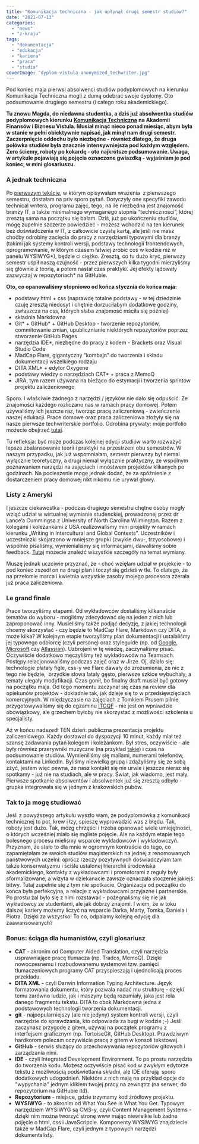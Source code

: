 ```yaml
---
title: "Komunikacja techniczna - jak upłynął drugi semestr studiów?"
date: "2021-07-13"
categories:
  - "news"
  - "z-kraju"
tags:
  - "dokumentacja"
  - "edukacja"
  - "kariera"
  - "praca"
  - "studia"
coverImage: "dyplom-vistula-anonymized_techwriter.jpg"
---
```


Pod koniec maja pierwsi absolwenci studiów podyplomowych na kierunku Komunikacja Techniczna mogli z dumą odebrać swoje dyplomy. Oto podsumowanie drugiego semestru (i całego roku akademickiego).

**Tu znowu Magda, do niedawna studentka, a dziś już absolwentka studiów podyplomowych kierunku** [**Komunikacja Techniczna**](https://www.vistula.edu.pl/kierunki-studiow/kontynuacja-edukacji/studia-podyplomowe/informatyka/komunikacja-techniczna) **na Akademii Finansów i Biznesu Vistula. Musiał minąć nieco ponad miesiąc, abym była w stanie w pełni obiektywnie napisać, jak minął nam drugi semestr. Zaczerpnięcie oddechu było niezbędne - również dlatego, że druga połówka studiów była znacznie intensywniejsza pod każdym względem. Zero ściemy, roboty po kokardę - oto najkrótsze podsumowanie. Uwaga, w artykule pojawiają się pojęcia oznaczone gwiazdką - wyjaśniam je pod koniec, w mini glosariuszu.**

### A jednak techniczna

Po [pierwszym tekście](http://techwriter.pl/komunikacja-techniczna-jak-sie-studiuje/), w którym opisywałam wrażenia  z pierwszego semestru, dostałam na priv sporo pytań. Dotyczyły one specyfiki zawodu technical writera, programu zajęć, tego, na ile niezbędna jest znajomość branży IT, a także minimalnego wymaganego stopnia “techniczności”, której zresztą sama na początku się bałam. Dziś, już po ukończeniu studiów, mogę zupełnie szczerze powiedzieć - możesz wchodzić na ten kierunek bez doświadczenia w IT, z całkowicie czystą kartą, ale jeśli nie masz choćby odrobiny zacięcia do pracy z narzędziami typowymi dla branży (takimi jak systemy kontroli wersji, podstawy technologii frontendowych, oprogramowanie, w którym czasem łatwiej zrobić coś w kodzie niż w panelu WYSIWYG\*), będzie ci ciężko. Zresztą, co tu dużo kryć, pierwszy semestr uśpił naszą czujność - przez pierwszych kilka tygodni mierzyliśmy się głównie z teorią, a potem nastał czas praktyki. Jej efekty lądowały zazwyczaj w repozytoriach\* na GitHubie.

**Oto, co opanowaliśmy stopniowo od końca stycznia do końca maja:**

- podstawy html + css (naprawdę totalne podstawy - w tej dziedzinie czuję zresztą niedosyt i chętnie dorzuciłabym dodatkowe godziny, zwłaszcza na css, których słaba znajomość mściła się później)
- składnia Markdowna
- Git\* + GitHub\* + GitHub Desktop - tworzenie repozytoriów, commitowanie zmian, upublicznianie niektórych repozytoriów poprzez stworzenie GitHub Pages
- narzędzia IDE\*, niezbędne do pracy z kodem - Brackets oraz Visual Studio Code
- MadCap Flare, gigantyczny “kombajn” do tworzenia i składu dokumentacji wszelkiego rodzaju
- DITA XML\* + edytor Oxygene
- podstawy wiedzy o narzędziach CAT\* + praca z MemoQ
- JIRA, tym razem używana na bieżąco do estymacji i tworzenia sprintów projektu zaliczeniowego

Sporo. I właściwie żadnego z narzędzi / języków nie dało się odpuścić. Ze znajomości każdego rozliczano nas w ramach pracy domowej. Potem używaliśmy ich jeszcze raz, tworząc pracę zaliczeniową - zwieńczenie naszej edukacji. Prace domowe oraz praca zaliczeniowa złożyły się na nasze pierwsze techwriterskie portfolio. Odrobina prywaty: moje portfolio możecie obejrzeć [tutaj](https://github.com/morvenn).

Tu refleksja: być może podczas kolejnej edycji studiów warto rozważyć lepsze zbalansowanie teorii i praktyki na przestrzeni obu semestrów. W naszym przypadku, jak już wspomniałam, semestr pierwszy był niemal wyłącznie teoretyczny, a drugi niemal wyłącznie praktyczny, ze wspólnym poznawaniem narzędzi na zajęciach i mnóstwem projektów klikanych po godzinach. Na pocieszenie mogę jednak dodać, że za spóźnienie z dostarczeniem pracy domowej nikt nikomu nie urywał głowy.

### Listy z Ameryki

I jeszcze ciekawostka - podczas drugiego semestru chętne osoby mogły wziąć udział w wirtualnej wymianie studenckiej, prowadzonej przez dr Lance’a Cummingsa z University of North Carolina Wilmington. Razem z kolegami i koleżankami z USA realizowaliśmy mini projekty w ramach kierunku „Writing in Intercultural and Global Contexts”. Uczestników i uczestniczki skojarzono w mniejsze grupki (zwykle dwu-, trzyosobowe) i wspólnie pisaliśmy, wymienialiśmy się informacjami, dawaliśmy sobie feedback. [Tutaj](https://www.craft.do/s/VOd7B47ytH4bhA) możecie znaleźć wszystkie szczegóły na temat wymiany.

Muszę jednak uczciwie przyznać, że - choć wzięłam udział w projekcie - to pod koniec zszedł on na drugi plan i toczył się gdzieś w tle. To dlatego, że na przełomie marca i kwietnia wszystkie zasoby mojego procesora zżerała już praca zaliczeniowa.

### Le grand finale

Prace tworzyliśmy etapami. Od wykładowców dostaliśmy kilkanaście tematów do wyboru - mogliśmy zdecydować się na jeden z nich lub zaproponować inny. Musieliśmy także podjąć decyzję, z jakiej technologii chcemy skorzystać - czy będzie to MadCap Flare, Markdown czy DITA, a może kilka? W kolejnym etapie tworzyliśmy plan dokumentacji i ustalaliśmy jej typowego odbiorcę (czyli personę) oraz styleguide (np. od [Google](https://developers.google.com/style), [Microsoft](https://docs.microsoft.com/en-us/style-guide/welcome/) czy [Atlassian](https://atlassian.design/)). Uzbrojeni w tę wiedzę, zaczynaliśmy pisać. Oczywiście dodatkowo męczyliśmy też wykładowców na Teamsach. Postępy relacjonowaliśmy podczas zajęć oraz w Jirze. Oj, działo się: technologie płatały figle, css-y we Flare dawały do zrozumienia, że nic z tego nie będzie,  brzydkie słowa latały gęsto, pierwsze szkice wybuchały, a tematy ulegały modyfikacji. Czas gonił, bo finalny draft musiał być gotowy na początku maja. Od tego momentu zaczynał się czas na review dla opiekunów projektów - dokładnie tak, jak dzieje się to w przedsięwzięciach komercyjnych. W międzyczasie na zajęciach z Tomkiem Prusem pilnie przygotowywaliśmy się do egzaminu [ITCQF](https://itcqf.org/) - nie jest on wprawdzie obowiązkowy, ale grzechem byłoby nie skorzystać z możliwości szkolenia u specjalisty.

Aż w końcu nadszedł TEN dzień: publiczna prezentacja projektu zaliczeniowego. Każdy dostawał do dyspozycji 10 minut, każdy miał też szansę zadawania pytań kolegom i koleżankom. Był stres, oczywiście - ale były również przerywniki muzyczne (na przykład [takie](https://www.youtube.com/watch?v=WiptajAc3VI)) i czas na podsumowanie studiów. Wymieniliśmy się mailami, numerami telefonów, kontaktami na LinkedIn. Byliśmy niewielką grupą i zdążyliśmy się ze sobą zżyć, jestem więc pewna, że nasz kontakt się nie urwie i jeszcze nieraz się spotkamy - już nie na studiach, ale w pracy. Świat, jak wiadomo, jest mały. Pierwsze spotkanie absolwentów i absolwentek już się zresztą odbyło - grupka integrowała się w jednym z krakowskich pubów.

### Tak to ja mogę studiować

Jeśli z powyższego artykułu wyszło wam, że podyplomówka z komunikacji technicznej to pot, krew i łzy, spieszę wyprowadzić was z błędu. Tak, roboty jest dużo. Tak, mózg chrzęści i trzeba opanować wiele umiejętności, o których wcześniej miało się mgliste pojęcie. Ale na każdym etapie tego bolesnego procesu mieliśmy wsparcie wykładowców i wykładowczyń. Przyznam, że stało to dla mnie w ogromnym kontraście do tego, co zapamiętałam ze swoich studiów magisterskich na jednej z renomowanych państwowych uczelni: oprócz rzeczy pozytywnych doświadczyłam tam także konserwatyzmu i ściśle ustalonej hierarchii środowiska akademickiego, kontakty z wykładowcami i promotorami z reguły były sformalizowane, a wizyta w dziekanacie zawsze oznaczała stoczenie jakiejś bitwy. Tutaj zupełnie się z tym nie spotkacie. Organizacja od początku do końca była perfekcyjna, a relacje z wykładowcami przyjazne i partnerskie. Po prostu żal było się z nimi rozstawać - pożegnaliśmy się nie jak wykładowcy ze studentami, ale jak dobrzy znajomi. I wiem, że w toku dalszej kariery możemy liczyć na wsparcie Darka, Marty, Tomka, Daniela i Piotra. Dzięki za wszystko! To co, odpalamy kolejną edycję dla zaawansowanych?

### Bonus: ściąga dla humanistów, czyli glosariusz

- **CAT -** akronim od Computer Aided Translation, czyli narzędzia usprawniające pracę tłumacza (np. Trados, MemoQ). Dzięki nowoczesnemu i rozbudowanemu systemowi tzw. pamięci tłumaczeniowych programy CAT przyspieszają i ujednolicają proces przekładu.
- **DITA XML** - czyli Darwin Information Typing Architecture. Język formatowania dokumentu, który pozwala nadać mu strukturę - dzięki temu zarówno ludzie, jak i maszyny będą rozumiały, jaka jest rola danego fragmentu tekstu. DITA to obok Markdowna jedna z podstawowych technologii tworzenia dokumentacji.
- **git** - najpopularniejszy (ale nie jedyny) system kontroli wersji, czyli narzędzie do sprawdzania, kto odpowiada za bugi w kodzie ;-) Jeśli zaczynasz przygodę z gitem, używaj na początek programu z interfejsem graficznym (np. TortoiseGit, GitHub Desktop). Prawdziwym hardkorom polecam oczywiście pracę z gitem w konsoli tekstowej.
- **GitHub** - serwis służący do przechowywania repozytoriów gitowych i zarządzania nimi.
- **IDE** - czyli Integrated Development Environment. To po prostu narzędzia do tworzenia kodu. Możesz oczywiście pisać kod w zwykłym edytorze tekstu z możliwością podświetlania składni, ale IDE oferują  sporo dodatkowych udogodnień. Niektóre z nich mają na przykład opcje do "wypychania" jednym klikiem twojej pracy na zewnątrz (na serwer, do repozytorium na GitHubie itd).
- **Repozytorium** - miejsce, gdzie trzymamy kod źródłowy projektu.
- **WYSIWYG** - to akronim od What You See Is What You Get. Typowym narzędziem WYSIWYG są CMS-y, czyli Content Management Systems - dzięki nim można tworzyć stronę www mając niewielkie lub żadne pojęcie o html, css i JavaScripcie. Komponenty WYSIWYG znajdziecie także w MadCap Flare, czyli jednym z typowych narzędzi dokumentalisty.

